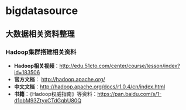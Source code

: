 # bigdatasource
## 大数据相关资料整理

### Hadoop集群搭建相关资料
- **Hadoop相关视频**：http://edu.51cto.com/center/course/lesson/index?id=183506  
- **官方文档**： http://hadoop.apache.org/  
- **中文文档**：http://hadoop.apache.org/docs/r1.0.4/cn/index.html
- **书籍**：《Hadoop权威指南》等资料：https://pan.baidu.com/s/1-d1obM93ZtyxCTdGqbU80Q

